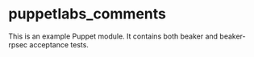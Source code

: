 # puppetlabs_comments
This is an example Puppet module. It contains both beaker and beaker-rpsec acceptance tests. 
